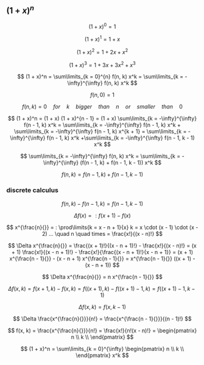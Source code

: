 ## $(1 + x)^n$

$$ (1 + x)^0 = 1 $$

$$ (1 + x)^1 = 1 + x $$

$$ (1 + x)^2 = 1 + 2x + x^2 $$

$$ (1 + x)^3 = 1 + 3x + 3x^2 +  x^3 $$

$$ (1 + x)^n = \sum\limits_{k = 0}^{n} f(n, k) x^k = \sum\limits_{k = -\infty}^{\infty} f(n, k) x^k $$

$$ f(n, 0) = 1 $$

$$ f(n, k) = 0 \quad for \quad k \quad bigger \quad than \quad n \quad or \quad smaller \quad than \quad 0 $$

$$ (1 + x)^n = (1 + x) (1 + x)^{n - 1} = (1 + x) \sum\limits_{k = -\infty}^{\infty} f(n - 1, k) x^k = \sum\limits_{k = -\infty}^{\infty} f(n - 1, k) x^k + \sum\limits_{k = -\infty}^{\infty} f(n - 1, k) x^{k + 1} = \sum\limits_{k = -\infty}^{\infty} f(n - 1, k) x^k +\sum\limits_{k = -\infty}^{\infty} f(n - 1, k - 1) x^k $$

$$ \sum\limits_{k = -\infty}^{\infty} f(n, k) x^k = \sum\limits_{k = -\infty}^{\infty} (f(n - 1, k) + f(n - 1, k - 1)) x^k $$

$$ f(n, k) = f(n - 1, k) + f(n - 1, k - 1) $$

### discrete calculus

$$ f(n, k) - f(n - 1, k) = f(n - 1, k - 1) $$

$$ \Delta f(x) = : f(x + 1) - f(x) $$

$$ x^{\frac{n}{}} = : \prod\limits{k = x - n + 1}{x} k = x \cdot (x - 1) \cdot (x - 2) ... \quad n \quad times = \frac{x!}{(x - n)!} $$

$$ \Delta x^{\frac{n}{}} = \frac{(x + 1)!}{(x - n + 1)!} - \frac{x!}{(x - n)!} = (x + 1) \frac{x!}{(x - n + 1)!} - \frac{x!}{\frac{(x - n + 1)!}{x - n + 1}} = (x + 1) x^{\frac{n - 1}{}} - (x - n + 1) x^{\frac{n - 1}{}} = x^{\frac{n - 1}{}} ((x + 1) - (x - n + 1)) $$

$$ \Delta x^{\frac{n}{}} = n x^{\frac{n - 1}{}} $$

$$ \Delta f(x, k) = f(x + 1, k) - f(x, k) = f((x + 1), k) - f((x + 1) - 1, k) = f((x + 1) - 1, k - 1) $$

$$ \Delta f(x, k) = f(x, k - 1) $$

$$ \Delta \frac{x^{\frac{n}{}}}{n!} = \frac{x^{\frac{n - 1}{}}}{(n - 1)!} $$

$$ f(x, k) = \frac{x^{\frac{n}{}}}{n!} = \frac{x!}{n!(x - n)!} = \begin{pmatrix} n \\
k \\ \end{pmatrix} $$

$$ (1 + x)^n = \sum\limits_{k = 0}^{\infty} \begin{pmatrix} n \\
k \\ \end{pmatrix} x^k $$
